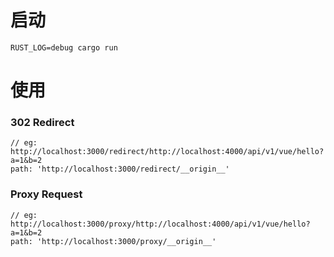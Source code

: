 # 启动
```
RUST_LOG=debug cargo run
```

# 使用

### 302 Redirect

```
// eg: http://localhost:3000/redirect/http://localhost:4000/api/v1/vue/hello?a=1&b=2
path: 'http://localhost:3000/redirect/__origin__'
```

### Proxy Request

```
// eg: http://localhost:3000/proxy/http://localhost:4000/api/v1/vue/hello?a=1&b=2
path: 'http://localhost:3000/proxy/__origin__'
```